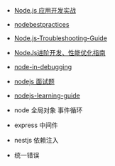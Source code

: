 * [Node.js 应用开发实战](https://kaiwu.lagou.com/course/courseInfo.htm?courseId=694#/content)
* [nodebestpractices](https://github.com/goldbergyoni/nodebestpractices)
* [Node.js-Troubleshooting-Guide](https://github.com/aliyun-node/Node.js-Troubleshooting-Guide)
* [NodeJs进阶开发、性能优化指南](https://juejin.cn/post/7095354780079357966)


* [node-in-debugging](https://github.com/nswbmw/node-in-debugging)

* [nodejs 面试题](https://github.com/pwstrick/daily/blob/master/interview/nodejs.md)

* [nodejs-learning-guide](https://github.com/chyingp/nodejs-learning-guide/tree/master)

* node 全局对象 事件循环   
* express  中间件

* nestjs  依赖注入  
* 统一错误